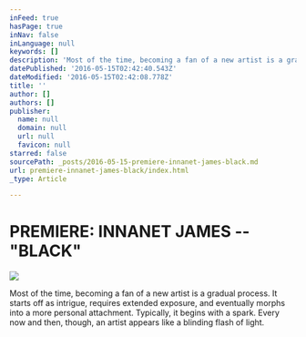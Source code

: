 ```yaml
---
inFeed: true
hasPage: true
inNav: false
inLanguage: null
keywords: []
description: 'Most of the time, becoming a fan of a new artist is a gradual process. It starts off as intrigue, requires extended exposure, and eventually morphs into a more personal attachment. Typically, it begins with a spark. Every now and then, though, an artist appears like a blinding flash of light.'
datePublished: '2016-05-15T02:42:40.543Z'
dateModified: '2016-05-15T02:42:08.778Z'
title: ''
author: []
authors: []
publisher:
  name: null
  domain: null
  url: null
  favicon: null
starred: false
sourcePath: _posts/2016-05-15-premiere-innanet-james-black.md
url: premiere-innanet-james-black/index.html
_type: Article

---
```

# PREMIERE: INNANET JAMES -- "BLACK"
![](https://the-grid-user-content.s3-us-west-2.amazonaws.com/fb626ee7-2003-450b-886e-fe4df57d3a67.jpg)

Most of the time, becoming a fan of a new artist is a gradual process. It starts off as intrigue, requires extended exposure, and eventually morphs into a more personal attachment. Typically, it begins with a spark. Every now and then, though, an artist appears like a blinding flash of light.